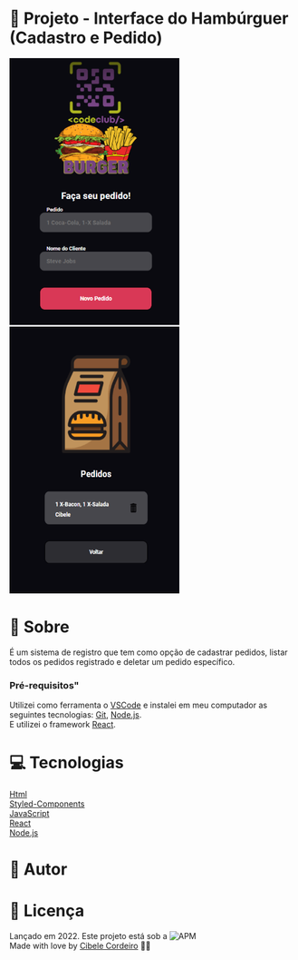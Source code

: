 # :triangular_flag_on_post: Projeto - Interface do Hambúrguer (Cadastro e Pedido)
<img src="https://github.com/Cibell/interface-burguer-order/blob/master/src/assets/home.png?raw=true" width= "300px;" height="470px"/>  <img src="https://github.com/Cibell/interface-burguer-order/blob/master/src/assets/pedido.png?raw=true" width= "300px;" height="470px"/>

# :speech_balloon: Sobre

É um sistema de registro que tem como opção de cadastrar pedidos, listar todos os pedidos registrado e deletar um pedido específico. 

### Pré-requisitos"

Utilizei como ferramenta o [VSCode](https://code.visualstudio.com/) e instalei em meu computador as seguintes tecnologias: [Git](https://git-scm.com), [Node.js](https://nodejs.org/en/).<br>
E utilizei o framework [React](https://pt-br.reactjs.org/).




# :computer: Tecnologias

  [Html](https://developer.mozilla.org/pt-BR/docs/Web/HTML/Element/html/)  
  [Styled-Components](https://styled-components.com/)  
  [JavaScript](https://developer.mozilla.org/pt-BR/docs/Web/JavaScript/) <br>
  [React](https://pt-br.reactjs.org/)<br>
  [Node.js](https://nodejs.org/en/)

# :pencil: Autor

# :closed_book: Licença

Lançado em 2022. Este projeto está sob a ![APM](https://img.shields.io/apm/l/dev)<br>
Made with love by [Cibele Cordeiro](https://github.com/Cibell) 💜🚀

